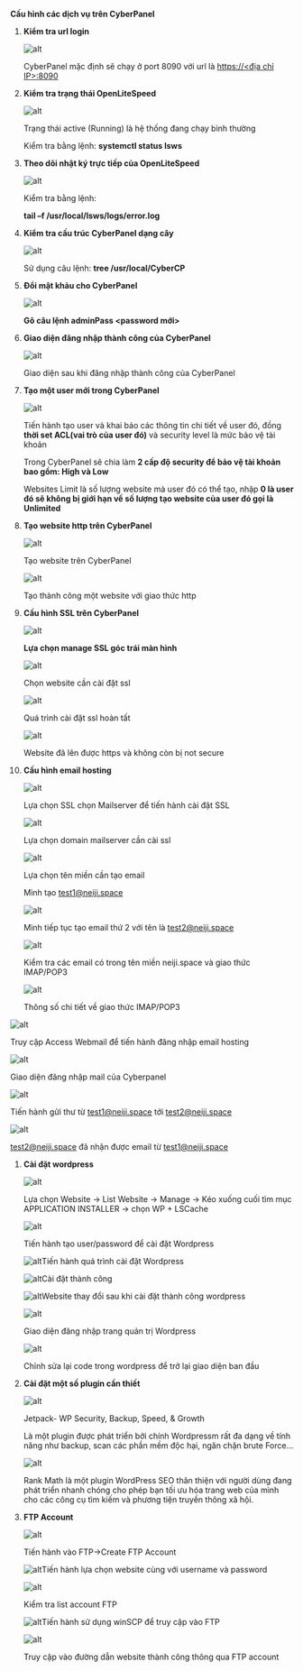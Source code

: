 ﻿**Cấu hình các dịch vụ trên CyberPanel**

1. **Kiểm tra url login**

   ![alt](https://github.com/Kun2003/Vietnix/blob/main/Tuần%202/CyberPanel/hinh%20anh/Aspose.Words.29c24d6c-bdbe-4cdb-ad25-6786e8da7486.001.png)

   CyberPanel mặc định sẽ chạy ở port 8090 với url là [https://<địa chỉ IP>:8090](https://14.225.206.83:8090)

1. **Kiểm tra trạng thái OpenLiteSpeed**

   ![alt](https://github.com/Kun2003/Vietnix/blob/main/Tuần%202/CyberPanel/hinh%20anh/Aspose.Words.29c24d6c-bdbe-4cdb-ad25-6786e8da7486.002.png)

   Trạng thái active (Running) là hệ thống đang chạy bình thường

   Kiểm tra bằng lệnh: **systemctl status lsws**





1. **Theo dõi nhật ký trực tiếp của OpenLiteSpeed**

   ![alt](https://github.com/Kun2003/Vietnix/blob/main/Tuần%202/CyberPanel/hinh%20anh/Aspose.Words.29c24d6c-bdbe-4cdb-ad25-6786e8da7486.003.png)

   Kiểm tra bằng lệnh: 

   **tail –f /usr/local/lsws/logs/error.log**

1. **Kiểm tra cấu trúc CyberPanel dạng cây**

   ![alt](https://github.com/Kun2003/Vietnix/blob/main/Tuần%202/CyberPanel/hinh%20anh/Aspose.Words.29c24d6c-bdbe-4cdb-ad25-6786e8da7486.004.png)

   Sử dụng câu lệnh: **tree /usr/local/CyberCP**

1. **Đổi mật khảu cho CyberPanel**

   ![alt](https://github.com/Kun2003/Vietnix/blob/main/Tuần%202/CyberPanel/hinh%20anh/Aspose.Words.29c24d6c-bdbe-4cdb-ad25-6786e8da7486.005.png)

   **Gõ câu lệnh adminPass <password mới>**

1. **Giao diện đăng nhập thành công của CyberPanel**

   ![alt](https://github.com/Kun2003/Vietnix/blob/main/Tuần%202/CyberPanel/hinh%20anh/Aspose.Words.29c24d6c-bdbe-4cdb-ad25-6786e8da7486.006.png)

   Giao diện sau khi đăng nhập thành công của CyberPanel














1. **Tạo một user mới trong CyberPanel**

   ![alt](https://github.com/Kun2003/Vietnix/blob/main/Tuần%202/CyberPanel/hinh%20anh/Aspose.Words.29c24d6c-bdbe-4cdb-ad25-6786e8da7486.007.png)

   Tiến hành tạo user và khai báo các thông tin chi tiết về user đó, đồng **thời set ACL(vai trò của user đó)** và security level là mức bảo vệ tài khoản

   Trong CyberPanel sẽ chia làm **2 cấp độ security để bảo vệ tài khoản bao gồm: High và Low**

   Websites Limit là số lượng website mà user đó có thể tạo, nhập **0 là user đó sẽ không bị giới hạn về số lượng tạo website của user đó gọi là Unlimited**





1. **Tạo website http trên CyberPanel**

   ![alt](https://github.com/Kun2003/Vietnix/blob/main/Tuần%202/CyberPanel/hinh%20anh/Aspose.Words.29c24d6c-bdbe-4cdb-ad25-6786e8da7486.008.png)

   Tạo website trên CyberPanel

   ![alt](https://github.com/Kun2003/Vietnix/blob/main/Tuần%202/CyberPanel/hinh%20anh/Aspose.Words.29c24d6c-bdbe-4cdb-ad25-6786e8da7486.009.png)

   Tạo thành công một website với giao thức http







1. **Cấu hình SSL trên CyberPanel**

   ![alt](https://github.com/Kun2003/Vietnix/blob/main/Tuần%202/CyberPanel/hinh%20anh/Aspose.Words.29c24d6c-bdbe-4cdb-ad25-6786e8da7486.010.png)

   **Lựa chọn manage SSL góc trái màn hình**

   ![alt](https://github.com/Kun2003/Vietnix/blob/main/Tuần%202/CyberPanel/hinh%20anh/Aspose.Words.29c24d6c-bdbe-4cdb-ad25-6786e8da7486.011.png)

   Chọn website cần cài đặt ssl

   ![alt](https://github.com/Kun2003/Vietnix/blob/main/Tuần%202/CyberPanel/hinh%20anh/Aspose.Words.29c24d6c-bdbe-4cdb-ad25-6786e8da7486.012.png)

   Quá trình cài đặt ssl hoàn tất

   ![alt](https://github.com/Kun2003/Vietnix/blob/main/Tuần%202/CyberPanel/hinh%20anh/Aspose.Words.29c24d6c-bdbe-4cdb-ad25-6786e8da7486.013.png)

   Website đã lên được https và không còn bị not secure











1. **Cấu hình email hosting**

   ![alt](https://github.com/Kun2003/Vietnix/blob/main/Tuần%202/CyberPanel/hinh%20anh/Aspose.Words.29c24d6c-bdbe-4cdb-ad25-6786e8da7486.014.png)

   Lựa chọn SSL chọn Mailserver để tiến hành cài đặt SSL

   ![alt](https://github.com/Kun2003/Vietnix/blob/main/Tuần%202/CyberPanel/hinh%20anh/Aspose.Words.29c24d6c-bdbe-4cdb-ad25-6786e8da7486.015.png)

   Lựa chọn domain mailserver cần cài ssl 


   ![alt](https://github.com/Kun2003/Vietnix/blob/main/Tuần%202/CyberPanel/hinh%20anh/Aspose.Words.29c24d6c-bdbe-4cdb-ad25-6786e8da7486.016.png)

   Lựa chọn tên miền cần tạo email

   Mình tạo <test1@neiji.space> 

   ![alt](https://github.com/Kun2003/Vietnix/blob/main/Tuần%202/CyberPanel/hinh%20anh/Aspose.Words.29c24d6c-bdbe-4cdb-ad25-6786e8da7486.017.png)

   Mình tiếp tục tạo email thứ 2 với tên là <test2@neiji.space> 

   ![alt](https://github.com/Kun2003/Vietnix/blob/main/Tuần%202/CyberPanel/hinh%20anh/Aspose.Words.29c24d6c-bdbe-4cdb-ad25-6786e8da7486.018.png)

   Kiểm tra các email có trong tên miền neiji.space và giao thức IMAP/POP3 

   ![alt](https://github.com/Kun2003/Vietnix/blob/main/Tuần%202/CyberPanel/hinh%20anh/Aspose.Words.29c24d6c-bdbe-4cdb-ad25-6786e8da7486.019.png)

   Thông số chi tiết về giao thức IMAP/POP3


![alt](https://github.com/Kun2003/Vietnix/blob/main/Tuần%202/CyberPanel/hinh%20anh/Aspose.Words.29c24d6c-bdbe-4cdb-ad25-6786e8da7486.020.png)

Truy cập Access Webmail để tiến hành đăng nhập email hosting

![alt](https://github.com/Kun2003/Vietnix/blob/main/Tuần%202/CyberPanel/hinh%20anh/Aspose.Words.29c24d6c-bdbe-4cdb-ad25-6786e8da7486.021.png)

Giao diện đăng nhập mail của Cyberpanel

![alt](https://github.com/Kun2003/Vietnix/blob/main/Tuần%202/CyberPanel/hinh%20anh/Aspose.Words.29c24d6c-bdbe-4cdb-ad25-6786e8da7486.022.png)

Tiến hành gửi thư từ <test1@neiji.space> tới <test2@neiji.space> 

![alt](https://github.com/Kun2003/Vietnix/blob/main/Tuần%202/CyberPanel/hinh%20anh/Aspose.Words.29c24d6c-bdbe-4cdb-ad25-6786e8da7486.023.png)

<test2@neiji.space> đã nhận được email từ <test1@neiji.space> 

1. **Cài đặt wordpress** 

   ![alt](https://github.com/Kun2003/Vietnix/blob/main/Tuần%202/CyberPanel/hinh%20anh/Aspose.Words.29c24d6c-bdbe-4cdb-ad25-6786e8da7486.024.png)

   Lựa chọn Website -> List Website -> Manage -> Kéo xuống cuối tìm mục APPLICATION INSTALLER -> chọn WP + LSCache

   ![alt](https://github.com/Kun2003/Vietnix/blob/main/Tuần%202/CyberPanel/hinh%20anh/Aspose.Words.29c24d6c-bdbe-4cdb-ad25-6786e8da7486.025.png)

   Tiến hành tạo user/password để cài đặt Wordpress

   ![alt](https://github.com/Kun2003/Vietnix/blob/main/Tuần%202/CyberPanel/hinh%20anh/Aspose.Words.29c24d6c-bdbe-4cdb-ad25-6786e8da7486.026.png)Tiến hành quá trình cài đặt Wordpress

   ![alt](https://github.com/Kun2003/Vietnix/blob/main/Tuần%202/CyberPanel/hinh%20anh/Aspose.Words.29c24d6c-bdbe-4cdb-ad25-6786e8da7486.027.png)Cài đặt thành công

   ![alt](https://github.com/Kun2003/Vietnix/blob/main/Tuần%202/CyberPanel/hinh%20anh/Aspose.Words.29c24d6c-bdbe-4cdb-ad25-6786e8da7486.028.png)Website thay đổi sau khi cài đặt thành công wordpress

   ![alt](https://github.com/Kun2003/Vietnix/blob/main/Tuần%202/CyberPanel/hinh%20anh/Aspose.Words.29c24d6c-bdbe-4cdb-ad25-6786e8da7486.029.png)

   Giao diện đăng nhập trang quản trị Wordpress

   ![alt](https://github.com/Kun2003/Vietnix/blob/main/Tuần%202/CyberPanel/hinh%20anh/Aspose.Words.29c24d6c-bdbe-4cdb-ad25-6786e8da7486.030.png)

   Chỉnh sửa lại code trong wordpress để trở lại giao diện ban đầu

1. **Cài đặt một số plugin cần thiết**

   ![alt](https://github.com/Kun2003/Vietnix/blob/main/Tuần%202/CyberPanel/hinh%20anh/Aspose.Words.29c24d6c-bdbe-4cdb-ad25-6786e8da7486.031.png)

   Jetpack- WP Security, Backup, Speed, & Growth

   Là một plugin được phát triển bởi chính Wordpressm rất đa dạng về tính năng như backup, scan các phần mềm độc hại, ngăn chặn brute Force…

   ![alt](https://github.com/Kun2003/Vietnix/blob/main/Tuần%202/CyberPanel/hinh%20anh/Aspose.Words.29c24d6c-bdbe-4cdb-ad25-6786e8da7486.032.png)

   Rank Math là một plugin WordPress SEO thân thiện với người dùng đang phát triển nhanh chóng cho phép bạn tối ưu hóa trang web của mình cho các công cụ tìm kiếm và phương tiện truyền thông xã hội.

1. **FTP Account**

   ![alt](https://github.com/Kun2003/Vietnix/blob/main/Tuần%202/CyberPanel/hinh%20anh/Aspose.Words.29c24d6c-bdbe-4cdb-ad25-6786e8da7486.033.png)

   Tiến hành vào FTP->Create FTP Account

   ![alt](https://github.com/Kun2003/Vietnix/blob/main/Tuần%202/CyberPanel/hinh%20anh/Aspose.Words.29c24d6c-bdbe-4cdb-ad25-6786e8da7486.034.png)Tiến hành lựa chọn website cùng với username và password

   ![alt](https://github.com/Kun2003/Vietnix/blob/main/Tuần%202/CyberPanel/hinh%20anh/Aspose.Words.29c24d6c-bdbe-4cdb-ad25-6786e8da7486.035.png)

   Kiểm tra list account FTP

   ![alt](https://github.com/Kun2003/Vietnix/blob/main/Tuần%202/CyberPanel/hinh%20anh/Aspose.Words.29c24d6c-bdbe-4cdb-ad25-6786e8da7486.036.png)Tiến hành sử dụng winSCP để truy cập vào FTP

   ![alt](https://github.com/Kun2003/Vietnix/blob/main/Tuần%202/CyberPanel/hinh%20anh/Aspose.Words.29c24d6c-bdbe-4cdb-ad25-6786e8da7486.037.png)

   Truy cập vào đường dẫn website thành công thông qua FTP account
